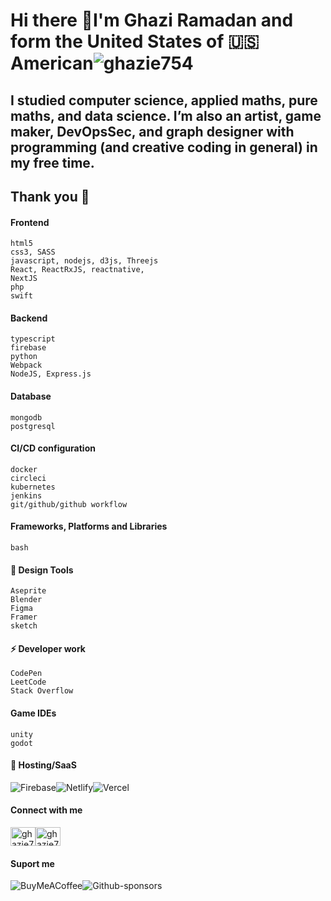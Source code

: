# Hi there 👋I'm Ghazi Ramadan and form the United States of 🇺🇸  American<img src="https://komarev.com/ghpvc/?username=ghazie754&label=Profile%20views&color=0e75b6&style=flat" alt="ghazie754" />

## I studied computer science, applied maths, pure maths, and data science. I’m also an artist, game maker, DevOpsSec, and graph designer with programming (and creative coding in general) in my free time.

## Thank you 🦕

#### Frontend
    html5
    css3, SASS
    javascript, nodejs, d3js, Threejs
    React, ReactRxJS, reactnative,
    NextJS
    php
    swift
#### Backend
    typescript
    firebase
    python
    Webpack
    NodeJS, Express.js
#### Database
    mongodb
    postgresql
#### CI/CD configuration
    docker
    circleci
    kubernetes
    jenkins
    git/github/github workflow
#### Frameworks, Platforms and Libraries
    bash
#### 🎨 Design Tools
    Aseprite
    Blender
    Figma
    Framer
    sketch
#### ⚡ Developer work
    CodePen
    LeetCode
    Stack Overflow
#### Game IDEs
    unity
    godot
#### 🎈 Hosting/SaaS

![Firebase](https://img.shields.io/badge/firebase-%23039BE5.svg?style=for-the-badge&logo=firebase)![Netlify](https://img.shields.io/badge/netlify-%23000000.svg?style=for-the-badge&logo=netlify&logoColor=#00C7B7)![Vercel](https://img.shields.io/badge/vercel-%23000000.svg?style=for-the-badge&logo=vercel&logoColor=white)

#### Connect with me

<a href="https://codepen.io/ghazie754" target="blank"><img align="center" src="https://raw.githubusercontent.com/rahuldkjain/github-profile-readme-generator/master/src/images/icons/Social/codepen.svg" alt="ghazie754" height="30" width="40" /></a><a href="https://dribbble.com/ghazie754" target="blank"><img align="center" src="https://raw.githubusercontent.com/rahuldkjain/github-profile-readme-generator/master/src/images/icons/Social/dribbble.svg" alt="ghazie754" height="30" width="40" /></a>

#### Suport me

![BuyMeACoffee](https://img.shields.io/badge/Buy%20Me%20a%20Coffee-ffdd00?style=for-the-badge&logo=buy-me-a-coffee&logoColor=black)![Github-sponsors](https://img.shields.io/badge/sponsor-30363D?style=for-the-badge&logo=GitHub-Sponsors&logoColor=#EA4AAA)
